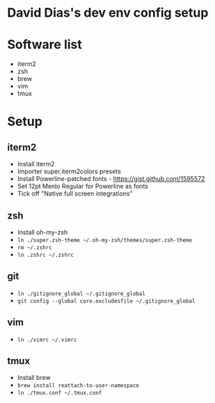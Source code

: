 David Dias's dev env config setup
=================================

# Software list

- iterm2
- zsh
- brew
- vim
- tmux

# Setup

## iterm2

- Install iterm2
- Importer super.iterm2colors presets
- Install Powerline-patched fonts - https://gist.github.com/1595572
- Set 12pt Menlo Regular for Powerline as fonts
- Tick off "Native full screen integrations"

## zsh

- Install oh-my-zsh
- `ln ./super.zsh-theme ~/.oh-my-zsh/themes/super.zsh-theme`
- `rm ~/.zshrc`
- `ln .zshrc ~/.zshrc`

## git

- `ln ./gitignore_global ~/.gitignore_global`
- `git config --global core.excludesfile ~/.gitignore_global`

## vim

- `ln ./vimrc ~/.vimrc`

## tmux

- Install brew
- `brew install reattach-to-user-namespace`
- `ln ./tmux.conf ~/.tmux.conf`


